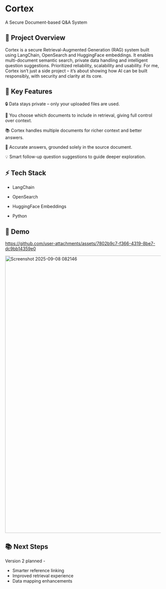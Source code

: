 # Cortex
A Secure Document-based Q&amp;A System

## 🚀 Project Overview
Cortex is a secure Retrieval-Augmented Generation (RAG) system built using LangChain, OpenSearch and HuggingFace embeddings.
It enables multi-document semantic search, private data handling and intelligent question suggestions. Prioritized reliability, scalability and usability.
For me, Cortex isn’t just a side project – it’s about showing how AI can be built responsibly, with security and clarity at its core.

## 🔑 Key Features

 🔒 Data stays private – only your uploaded files are used.
 
 📂 You choose which documents to include in retrieval, giving full control over context.
 
 📚 Cortex handles multiple documents for richer context and better answers.
 
 📝 Accurate answers, grounded solely in the source document.
 
 💡 Smart follow-up question suggestions to guide deeper exploration.
 
## ⚡ Tech Stack
- LangChain

- OpenSearch

- HuggingFace Embeddings

- Python

## 🎥 Demo
https://github.com/user-attachments/assets/7802b9c7-f366-4319-8be7-dc9bb14359e0

<img width="1856" height="898" alt="Screenshot 2025-09-08 082146" src="https://github.com/user-attachments/assets/d86aed6a-7974-4e40-9cb9-ab008aee5acb" />

## 📚 Next Steps
Version 2 planned - 
- Smarter reference linking  
- Improved retrieval experience  
- Data mapping enhancements
